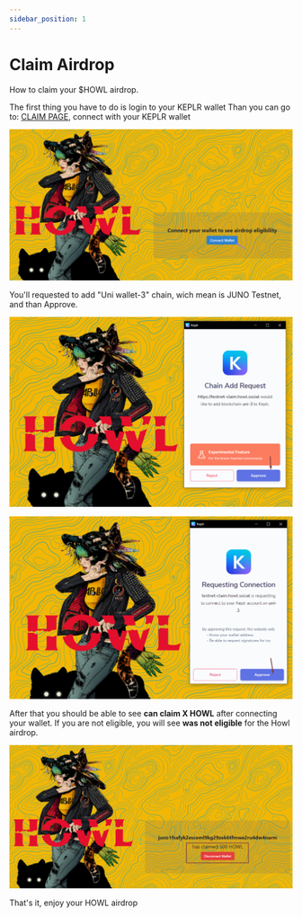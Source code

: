 ```yaml
---
sidebar_position: 1
---
```


# Claim Airdrop

How to claim your $HOWL airdrop.

The first thing you have to do is login to your KEPLR wallet
Than you can go to: [CLAIM PAGE](https://testnet-claim.howl.social/), connect with your KEPLR wallet

![banner](/img/Screenshot_21.png)

You'll requested to add "Uni wallet-3" chain, wich mean is JUNO Testnet, and than Approve.

![banner](/img/Screenshot_22.png)

![banner](/img/Screenshot_23.png)

After that you should be able to see <your-address> **can claim X HOWL** after connecting your wallet. If you are not eligible, you will see <your-address> **was not eligible** for the Howl airdrop.

![banner](/img/Screenshot_24.png)
  
That's it, enjoy your HOWL airdrop
